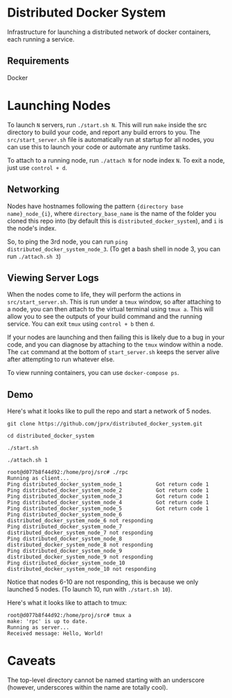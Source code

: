 # Distributed Docker System
Infrastructure for launching a distributed network of docker containers, each running a service.

## Requirements
Docker

# Launching Nodes
To launch `N` servers, run `./start.sh N`. This will run `make` inside the src directory to build your code, and report any build errors to you. The `src/start_server.sh` file is automatically run at startup for all nodes, you can use this to launch your code or automate any runtime tasks.

To attach to a running node, run `./attach N` for node index `N`. To exit a node, just use `control + d`.

## Networking
Nodes have hostnames following the pattern `{directory base name}_node_{i}`, where `directory_base_name` is the name of the folder you cloned this repo into (by default this is `distributed_docker_system`), and `i` is the node's index.

So, to ping the 3rd node, you can run `ping distributed_docker_system_node_3`. (To get a bash shell in node 3, you can run `./attach.sh 3`)

## Viewing Server Logs
When the nodes come to life, they will perform the actions in `src/start_server.sh`. This is run under a `tmux` window, so after attaching to a node, you can then attach to the virtual terminal using `tmux a`. This will allow you to see the outputs of your build command and the running service. You can exit `tmux` using `control + b` then `d`. 

If your nodes are launching and then failing this is likely due to a bug in your code, and you can diagnose by attaching to the `tmux` window within a node. The `cat` command at the bottom of `start_server.sh` keeps the server alive after attempting to run whatever else. 

To view running containers, you can use `docker-compose ps`.

## Demo
Here's what it looks like to pull the repo and start a network of 5 nodes.

`git clone https://github.com/jprx/distributed_docker_system.git`

`cd distributed_docker_system`

`./start.sh`

`./attach.sh 1`

```
root@d077b8f44d92:/home/proj/src# ./rpc
Running as client...
Ping distributed_docker_system_node_1           Got return code 1
Ping distributed_docker_system_node_2           Got return code 1
Ping distributed_docker_system_node_3           Got return code 1
Ping distributed_docker_system_node_4           Got return code 1
Ping distributed_docker_system_node_5           Got return code 1
Ping distributed_docker_system_node_6           distributed_docker_system_node_6 not responding
Ping distributed_docker_system_node_7           distributed_docker_system_node_7 not responding
Ping distributed_docker_system_node_8           distributed_docker_system_node_8 not responding
Ping distributed_docker_system_node_9           distributed_docker_system_node_9 not responding
Ping distributed_docker_system_node_10          distributed_docker_system_node_10 not responding
```

Notice that nodes 6-10 are not responding, this is because we only launched 5 nodes. (To launch 10, run with `./start.sh 10`).

Here's what it looks like to attach to tmux:

```
root@d077b8f44d92:/home/proj/src# tmux a
make: 'rpc' is up to date.
Running as server...
Received message: Hello, World!
```

# Caveats
The top-level directory cannot be named starting with an underscore (however, underscores within the name are totally cool).
